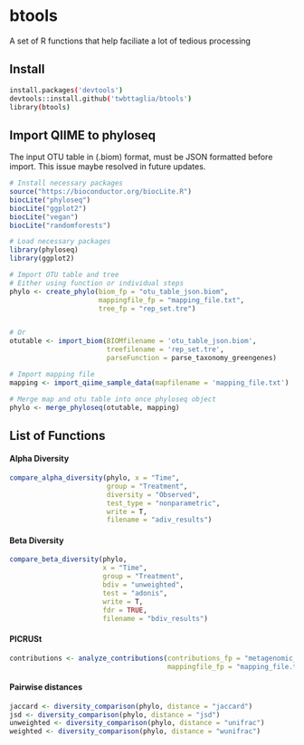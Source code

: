 # btools
A set of R functions that help faciliate a lot of tedious processing

## Install
```bash
install.packages('devtools')
devtools::install.github('twbttaglia/btools')
library(btools)
```

## Import QIIME to phyloseq
The input OTU table in (.biom) format, must be JSON formatted before import. This issue maybe resolved in future updates.

```R
# Install necessary packages
source("https://bioconductor.org/biocLite.R")
biocLite("phyloseq")
biocLite("ggplot2")
biocLite("vegan")
biocLite("randomforests")

# Load necessary packages
library(phyloseq)
library(ggplot2)

# Import OTU table and tree
# Either using function or individual steps
phylo <- create_phylo(biom_fp = "otu_table_json.biom",
                      mappingfile_fp = "mapping_file.txt",
                      tree_fp = "rep_set.tre")


# Or
otutable <- import_biom(BIOMfilename = 'otu_table_json.biom', 
                        treefilename = 'rep_set.tre', 
                        parseFunction = parse_taxonomy_greengenes)

# Import mapping file
mapping <- import_qiime_sample_data(mapfilename = 'mapping_file.txt')

# Merge map and otu table into once phyloseq object
phylo <- merge_phyloseq(otutable, mapping)
```


## List of Functions
#### Alpha Diversity
```R
compare_alpha_diversity(phylo, x = "Time", 
                        group = "Treatment", 
                        diversity = "Observed",
                        test_type = "nonparametric", 
                        write = T, 
                        filename = "adiv_results") 
```

#### Beta Diversity
```R
compare_beta_diversity(phylo, 
                       x = "Time",
                       group = "Treatment",
                       bdiv = "unweighted",
                       test = "adonis", 
                       write = T, 
                       fdr = TRUE,
                       filename = "bdiv_results")
```

#### PICRUSt
```R
contributions <- analyze_contributions(contributions_fp = "metagenomic_contributions.tab", 
                                       mappingfile_fp = "mapping_file.txt")
```

#### Pairwise distances
```R
jaccard <- diversity_comparison(phylo, distance = "jaccard")
jsd <- diversity_comparison(phylo, distance = "jsd")
unweighted <- diversity_comparison(phylo, distance = "unifrac")
weighted <- diversity_comparison(phylo, distance = "wunifrac")

```



